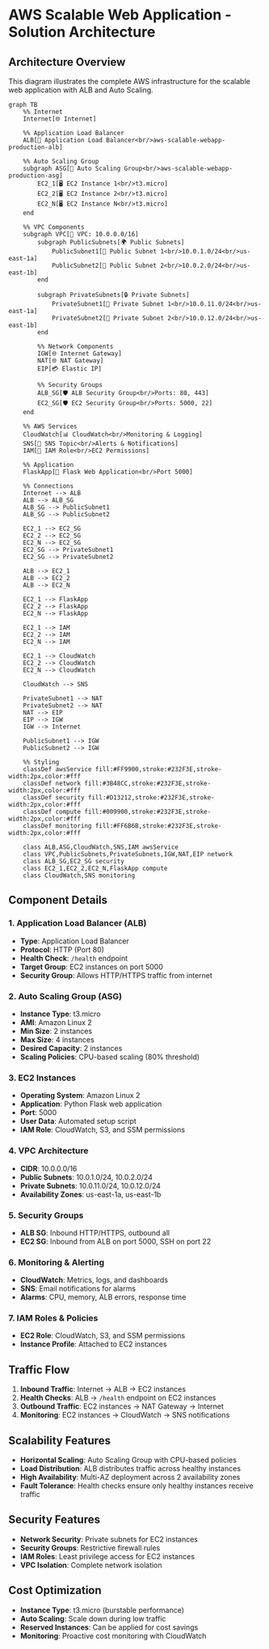 # AWS Scalable Web Application - Solution Architecture

## Architecture Overview

This diagram illustrates the complete AWS infrastructure for the scalable web application with ALB and Auto Scaling.

```mermaid
graph TB
    %% Internet
    Internet[🌐 Internet]
    
    %% Application Load Balancer
    ALB[🔗 Application Load Balancer<br/>aws-scalable-webapp-production-alb]
    
    %% Auto Scaling Group
    subgraph ASG[🔄 Auto Scaling Group<br/>aws-scalable-webapp-production-asg]
        EC2_1[🖥️ EC2 Instance 1<br/>t3.micro]
        EC2_2[🖥️ EC2 Instance 2<br/>t3.micro]
        EC2_N[🖥️ EC2 Instance N<br/>t3.micro]
    end
    
    %% VPC Components
    subgraph VPC[🏢 VPC: 10.0.0.0/16]
        subgraph PublicSubnets[🌍 Public Subnets]
            PublicSubnet1[📡 Public Subnet 1<br/>10.0.1.0/24<br/>us-east-1a]
            PublicSubnet2[📡 Public Subnet 2<br/>10.0.2.0/24<br/>us-east-1b]
        end
        
        subgraph PrivateSubnets[🔒 Private Subnets]
            PrivateSubnet1[🔐 Private Subnet 1<br/>10.0.11.0/24<br/>us-east-1a]
            PrivateSubnet2[🔐 Private Subnet 2<br/>10.0.12.0/24<br/>us-east-1b]
        end
        
        %% Network Components
        IGW[🌐 Internet Gateway]
        NAT[🌐 NAT Gateway]
        EIP[💳 Elastic IP]
        
        %% Security Groups
        ALB_SG[🛡️ ALB Security Group<br/>Ports: 80, 443]
        EC2_SG[🛡️ EC2 Security Group<br/>Ports: 5000, 22]
    end
    
    %% AWS Services
    CloudWatch[📊 CloudWatch<br/>Monitoring & Logging]
    SNS[📧 SNS Topic<br/>Alerts & Notifications]
    IAM[🔑 IAM Role<br/>EC2 Permissions]
    
    %% Application
    FlaskApp[🐍 Flask Web Application<br/>Port 5000]
    
    %% Connections
    Internet --> ALB
    ALB --> ALB_SG
    ALB_SG --> PublicSubnet1
    ALB_SG --> PublicSubnet2
    
    EC2_1 --> EC2_SG
    EC2_2 --> EC2_SG
    EC2_N --> EC2_SG
    EC2_SG --> PrivateSubnet1
    EC2_SG --> PrivateSubnet2
    
    ALB --> EC2_1
    ALB --> EC2_2
    ALB --> EC2_N
    
    EC2_1 --> FlaskApp
    EC2_2 --> FlaskApp
    EC2_N --> FlaskApp
    
    EC2_1 --> IAM
    EC2_2 --> IAM
    EC2_N --> IAM
    
    EC2_1 --> CloudWatch
    EC2_2 --> CloudWatch
    EC2_N --> CloudWatch
    
    CloudWatch --> SNS
    
    PrivateSubnet1 --> NAT
    PrivateSubnet2 --> NAT
    NAT --> EIP
    EIP --> IGW
    IGW --> Internet
    
    PublicSubnet1 --> IGW
    PublicSubnet2 --> IGW
    
    %% Styling
    classDef awsService fill:#FF9900,stroke:#232F3E,stroke-width:2px,color:#fff
    classDef network fill:#3B48CC,stroke:#232F3E,stroke-width:2px,color:#fff
    classDef security fill:#D13212,stroke:#232F3E,stroke-width:2px,color:#fff
    classDef compute fill:#009900,stroke:#232F3E,stroke-width:2px,color:#fff
    classDef monitoring fill:#FF6B6B,stroke:#232F3E,stroke-width:2px,color:#fff
    
    class ALB,ASG,CloudWatch,SNS,IAM awsService
    class VPC,PublicSubnets,PrivateSubnets,IGW,NAT,EIP network
    class ALB_SG,EC2_SG security
    class EC2_1,EC2_2,EC2_N,FlaskApp compute
    class CloudWatch,SNS monitoring
```

## Component Details

### 1. **Application Load Balancer (ALB)**
- **Type**: Application Load Balancer
- **Protocol**: HTTP (Port 80)
- **Health Check**: `/health` endpoint
- **Target Group**: EC2 instances on port 5000
- **Security Group**: Allows HTTP/HTTPS traffic from internet

### 2. **Auto Scaling Group (ASG)**
- **Instance Type**: t3.micro
- **AMI**: Amazon Linux 2
- **Min Size**: 2 instances
- **Max Size**: 4 instances
- **Desired Capacity**: 2 instances
- **Scaling Policies**: CPU-based scaling (80% threshold)

### 3. **EC2 Instances**
- **Operating System**: Amazon Linux 2
- **Application**: Python Flask web application
- **Port**: 5000
- **User Data**: Automated setup script
- **IAM Role**: CloudWatch, S3, and SSM permissions

### 4. **VPC Architecture**
- **CIDR**: 10.0.0.0/16
- **Public Subnets**: 10.0.1.0/24, 10.0.2.0/24
- **Private Subnets**: 10.0.11.0/24, 10.0.12.0/24
- **Availability Zones**: us-east-1a, us-east-1b

### 5. **Security Groups**
- **ALB SG**: Inbound HTTP/HTTPS, outbound all
- **EC2 SG**: Inbound from ALB on port 5000, SSH on port 22

### 6. **Monitoring & Alerting**
- **CloudWatch**: Metrics, logs, and dashboards
- **SNS**: Email notifications for alarms
- **Alarms**: CPU, memory, ALB errors, response time

### 7. **IAM Roles & Policies**
- **EC2 Role**: CloudWatch, S3, and SSM permissions
- **Instance Profile**: Attached to EC2 instances

## Traffic Flow

1. **Inbound Traffic**: Internet → ALB → EC2 instances
2. **Health Checks**: ALB → `/health` endpoint on EC2 instances
3. **Outbound Traffic**: EC2 instances → NAT Gateway → Internet
4. **Monitoring**: EC2 instances → CloudWatch → SNS notifications

## Scalability Features

- **Horizontal Scaling**: Auto Scaling Group with CPU-based policies
- **Load Distribution**: ALB distributes traffic across healthy instances
- **High Availability**: Multi-AZ deployment across 2 availability zones
- **Fault Tolerance**: Health checks ensure only healthy instances receive traffic

## Security Features

- **Network Security**: Private subnets for EC2 instances
- **Security Groups**: Restrictive firewall rules
- **IAM Roles**: Least privilege access for EC2 instances
- **VPC Isolation**: Complete network isolation

## Cost Optimization

- **Instance Type**: t3.micro (burstable performance)
- **Auto Scaling**: Scale down during low traffic
- **Reserved Instances**: Can be applied for cost savings
- **Monitoring**: Proactive cost monitoring with CloudWatch 